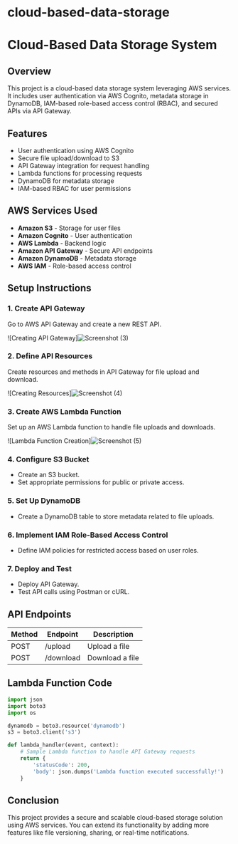 # cloud-based-data-storage

# Cloud-Based Data Storage System

## Overview
This project is a cloud-based data storage system leveraging AWS services. It includes user authentication via AWS Cognito, metadata storage in DynamoDB, IAM-based role-based access control (RBAC), and secured APIs via API Gateway.

## Features
- User authentication using AWS Cognito
- Secure file upload/download to S3
- API Gateway integration for request handling
- Lambda functions for processing requests
- DynamoDB for metadata storage
- IAM-based RBAC for user permissions

## AWS Services Used
- **Amazon S3** - Storage for user files
- **Amazon Cognito** - User authentication
- **AWS Lambda** - Backend logic
- **Amazon API Gateway** - Secure API endpoints
- **Amazon DynamoDB** - Metadata storage
- **AWS IAM** - Role-based access control

## Setup Instructions

### 1. Create API Gateway
Go to AWS API Gateway and create a new REST API.

![Creating API Gateway]![Screenshot (3)](https://github.com/user-attachments/assets/9ae43c76-8b05-49f3-9134-41073b309663)


### 2. Define API Resources
Create resources and methods in API Gateway for file upload and download.

![Creating Resources]![Screenshot (4)](https://github.com/user-attachments/assets/3b3f1945-f1da-4e9b-b661-0e89121308e5)


### 3. Create AWS Lambda Function
Set up an AWS Lambda function to handle file uploads and downloads.

![Lambda Function Creation]![Screenshot (5)](https://github.com/user-attachments/assets/5fca1d6d-262a-4105-ba87-1d8543c79577)


### 4. Configure S3 Bucket
- Create an S3 bucket.
- Set appropriate permissions for public or private access.

### 5. Set Up DynamoDB
- Create a DynamoDB table to store metadata related to file uploads.

### 6. Implement IAM Role-Based Access Control
- Define IAM policies for restricted access based on user roles.

### 7. Deploy and Test
- Deploy API Gateway.
- Test API calls using Postman or cURL.

## API Endpoints
| Method | Endpoint       | Description |
|--------|---------------|-------------|
| POST   | /upload       | Upload a file |
| POST   | /download     | Download a file |

## Lambda Function Code
```python
import json
import boto3
import os

dynamodb = boto3.resource('dynamodb')
s3 = boto3.client('s3')

def lambda_handler(event, context):
    # Sample Lambda function to handle API Gateway requests
    return {
        'statusCode': 200,
        'body': json.dumps('Lambda function executed successfully!')
    }
```

## Conclusion
This project provides a secure and scalable cloud-based storage solution using AWS services. You can extend its functionality by adding more features like file versioning, sharing, or real-time notifications.
